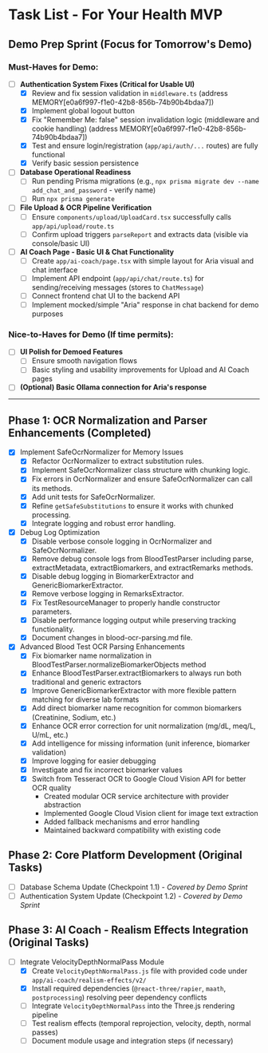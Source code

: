 # Task List - For Your Health MVP

## Demo Prep Sprint (Focus for Tomorrow's Demo)

### Must-Haves for Demo:
- [ ] **Authentication System Fixes (Critical for Usable UI)**
  - [x] Review and fix session validation in `middleware.ts` (address MEMORY[e0a6f997-f1e0-42b8-856b-74b90b4bdaa7])
  - [x] Implement global logout button
  - [x] Fix "Remember Me: false" session invalidation logic (middleware and cookie handling) (address MEMORY[e0a6f997-f1e0-42b8-856b-74b90b4bdaa7])
  - [x] Test and ensure login/registration (`app/api/auth/...` routes) are fully functional
  - [x] Verify basic session persistence
- [ ] **Database Operational Readiness**
  - [ ] Run pending Prisma migrations (e.g., `npx prisma migrate dev --name add_chat_and_password` - verify name)
  - [ ] Run `npx prisma generate`
- [ ] **File Upload & OCR Pipeline Verification**
  - [ ] Ensure `components/upload/UploadCard.tsx` successfully calls `app/api/upload/route.ts`
  - [ ] Confirm upload triggers `parseReport` and extracts data (visible via console/basic UI)
- [ ] **AI Coach Page - Basic UI & Chat Functionality**
  - [ ] Create `app/ai-coach/page.tsx` with simple layout for Aria visual and chat interface
  - [ ] Implement API endpoint (`app/api/chat/route.ts`) for sending/receiving messages (stores to `ChatMessage`)
  - [ ] Connect frontend chat UI to the backend API
  - [ ] Implement mocked/simple "Aria" response in chat backend for demo purposes

### Nice-to-Haves for Demo (If time permits):
- [ ] **UI Polish for Demoed Features**
  - [ ] Ensure smooth navigation flows
  - [ ] Basic styling and usability improvements for Upload and AI Coach pages
- [ ] **(Optional) Basic Ollama connection for Aria's response**

---
## Phase 1: OCR Normalization and Parser Enhancements (Completed)
- [x] Implement SafeOcrNormalizer for Memory Issues
  - [x] Refactor OcrNormalizer to extract substitution rules.
  - [x] Implement SafeOcrNormalizer class structure with chunking logic.
  - [x] Fix errors in OcrNormalizer and ensure SafeOcrNormalizer can call its methods.
  - [x] Add unit tests for SafeOcrNormalizer.
  - [x] Refine `getSafeSubstitutions` to ensure it works with chunked processing.
  - [x] Integrate logging and robust error handling.

- [x] Debug Log Optimization
  - [x] Disable verbose console logging in OcrNormalizer and SafeOcrNormalizer.
  - [x] Remove debug console logs from BloodTestParser including parse, extractMetadata, extractBiomarkers, and extractRemarks methods.
  - [x] Disable debug logging in BiomarkerExtractor and GenericBiomarkerExtractor.
  - [x] Remove verbose logging in RemarksExtractor.
  - [x] Fix TestResourceManager to properly handle constructor parameters.
  - [x] Disable performance logging output while preserving tracking functionality.
  - [x] Document changes in blood-ocr-parsing.md file.

- [x] Advanced Blood Test OCR Parsing Enhancements
  - [x] Fix biomarker name normalization in BloodTestParser.normalizeBiomarkerObjects method
  - [x] Enhance BloodTestParser.extractBiomarkers to always run both traditional and generic extractors
  - [x] Improve GenericBiomarkerExtractor with more flexible pattern matching for diverse lab formats
  - [x] Add direct biomarker name recognition for common biomarkers (Creatinine, Sodium, etc.)
  - [x] Enhance OCR error correction for unit normalization (mg/dL, meq/L, U/mL, etc.)
  - [x] Add intelligence for missing information (unit inference, biomarker validation)
  - [x] Improve logging for easier debugging
  - [x] Investigate and fix incorrect biomarker values
  - [x] Switch from Tesseract OCR to Google Cloud Vision API for better OCR quality
    - Created modular OCR service architecture with provider abstraction
    - Implemented Google Cloud Vision client for image text extraction
    - Added fallback mechanisms and error handling
    - Maintained backward compatibility with existing code

## Phase 2: Core Platform Development (Original Tasks)
- [ ] Database Schema Update (Checkpoint 1.1) - *Covered by Demo Sprint*
- [ ] Authentication System Update (Checkpoint 1.2) - *Covered by Demo Sprint*

## Phase 3: AI Coach - Realism Effects Integration (Original Tasks)
- [ ] Integrate VelocityDepthNormalPass Module
  - [x] Create `VelocityDepthNormalPass.js` file with provided code under `app/ai-coach/realism-effects/v2/`
  - [x] Install required dependencies (`@react-three/rapier`, `maath`, `postprocessing`) resolving peer dependency conflicts
  - [ ] Integrate `VelocityDepthNormalPass` into the Three.js rendering pipeline
  - [ ] Test realism effects (temporal reprojection, velocity, depth, normal passes)
  - [ ] Document module usage and integration steps (if necessary)
